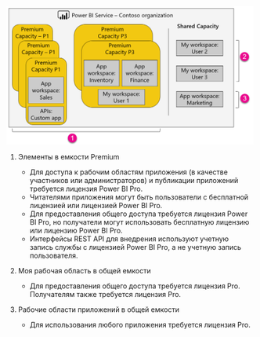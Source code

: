 ![](media/powerbi-premium-illustration/premium-chart.png "Иллюстрация Power BI Premium")

1. Элементы в емкости Premium
   
   * Для доступа к рабочим областям приложения (в качестве участников или администраторов) и публикации приложений требуется лицензия Power BI Pro.
   * Читателями приложения могут быть пользователи с бесплатной лицензией или лицензией Power BI Pro.
   * Для предоставления общего доступа требуется лицензия Power BI Pro, но получатели могут использовать бесплатную лицензию или лицензию Power BI Pro.
   * Интерфейсы REST API для внедрения используют учетную запись службы с лицензией Power BI Pro, а не учетную запись пользователя.
2. Моя рабочая область в общей емкости
   
   * Для предоставления общего доступа требуется лицензия Pro. Получателям также требуется лицензия Pro.
3. Рабочие области приложений в общей емкости
   
   * Для использования любого приложения требуется лицензия Pro.

